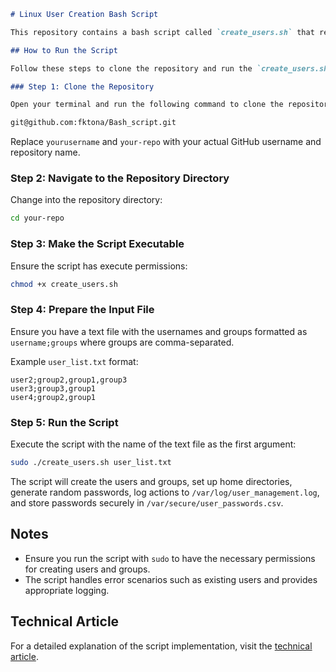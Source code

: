 

```markdown
# Linux User Creation Bash Script

This repository contains a bash script called `create_users.sh` that reads a text file containing usernames and groups, creates users and groups as specified, sets up home directories, generates random passwords, and logs all actions. The script is designed to be run on an Ubuntu machine.

## How to Run the Script

Follow these steps to clone the repository and run the `create_users.sh` script:

### Step 1: Clone the Repository

Open your terminal and run the following command to clone the repository:
```
```sh
git@github.com:fktona/Bash_script.git
```

Replace `yourusername` and `your-repo` with your actual GitHub username and repository name.

### Step 2: Navigate to the Repository Directory

Change into the repository directory:

```sh
cd your-repo
```

### Step 3: Make the Script Executable

Ensure the script has execute permissions:

```sh
chmod +x create_users.sh
```

### Step 4: Prepare the Input File

Ensure you have a text file with the usernames and groups formatted as `username;groups` where groups are comma-separated.

Example `user_list.txt` format:

```
user2;group2,group1,group3
user3;group3,group1
user4;group2,group1
```

### Step 5: Run the Script

Execute the script with the name of the text file as the first argument:

```sh
sudo ./create_users.sh user_list.txt
```

The script will create the users and groups, set up home directories, generate random passwords, log actions to `/var/log/user_management.log`, and store passwords securely in `/var/secure/user_passwords.csv`.

## Notes

- Ensure you run the script with `sudo` to have the necessary permissions for creating users and groups.
- The script handles error scenarios such as existing users and provides appropriate logging.

## Technical Article

For a detailed explanation of the script implementation, visit the [technical article](https://dev.to/fikan/tackling-a-tough-backend-challenge-building-a-distributed-task-scheduler-29i0).
